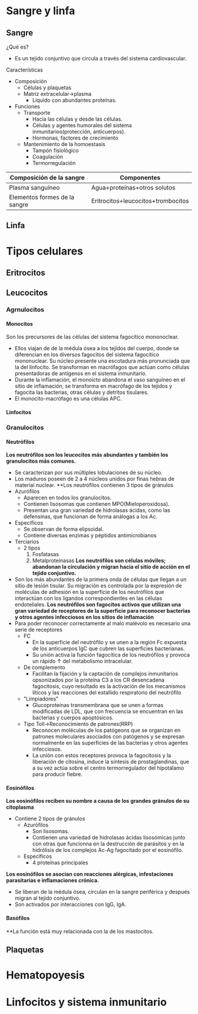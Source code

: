 # Sangre y linfa
## Sangre
¿Qué es?
- Es un tejido conjuntivo que circula a través del sistema  cardiovascular.

Características
-  Composición
	- Células y plaquetas
	- Matriz extracelular→plasma
		- Líquido con abundantes proteínas.
- Funciones
	- Transporte
		- Hacia las células y desde las  células.
		- Células y agentes humorales del sistema inmunitarios(protección, anticuerpos).
		- Hormonas, factores de crecimiento
	- Mantenimiento de la homoestasis
		- Tampón fisiológico
		- Coagulación
		- Termorregulación

| Composición de la sangre      | Componentes                        |
| ----------------------------- | ---------------------------------- |
| Plasma sanguíneo              | Agua+proteínas+otros solutos       |
| Elementos formes de la sangre | Eritrocitos+leucocitos+trombocitos |

## Linfa
# Tipos celulares
## Eritrocitos
## Leucocitos
### Agrnulocitos 
####  Monocitos
Son los precursores de las células del sistema fagocítico mononoclear.
- Ellos viajan de de la médula ósea a los tejidos del cuerpo, donde se diferencian en los diversos fagocitos del sistema fagocítico mononuclear.
Su núcleo presente una escotadura más pronunciada que la del linfocito. 
Se transforman en macrófagos que actúan como células presentadoras de antígenos en el sistema inmunitario.
- Durante la inflamación, el monoicto abandona el vaso sanguíneo en el sitio de inflamación, se transforma en macrófago de los tejidos y fagocita las bacterias, otras células y detritos tisulares.
- El monocito-macrófago es una células APC.

#### Linfocitos
### Granulocitos
#### Neutrófilos

**Los neutrófilos son los leucocitos más abundantes y también los granulocitos más comunes.**
- Se caracterizan por sus múltiples lobulaciones de su núcleo.
- Los maduros poseen de 2 a 4 núcleos unidos por finas hebras de material nuclear.
**Los neutrófilos contienen 3 tipos de gránulos
- Azurófilos
	- Aparecen en todos los granulocitos.
	- Contienen lisosomas  que contienen MPO(Mieloperoxidosa). 
	- Presentan  una gran  variedad de hidrolasas ácidas, como las defensinas, que funcionan de forma análogas a  los  Ac.
- Específicos
	- Se observan de forma elipsoidal.
	- Contiene diversas enzimas y péptidos antimicrobianos
- Terciarios
	- 2 tipos
		1. Fosfatasas
		2. Metalproteinasas
**Los neutrófilos son células móviles; abandonan la circulación y migran hacia el sitio de acción en el tejido conjuntivo.**
- Son los más abundantes de la primera onda de células que llegan a un sitio de lesión tisular. Su migración es controlada por la expresión de moléculas de adhesión en la superficie de los neutrófilos que interactúan con los ligandos correspondientes en las células endoteliales.
**Los neutrófilos son fagocitos activos que utilizan una gran variedad de receptores de la superficie para reconocer bacterias y otros agentes infecciosos en los sitios de inflamación**
- Para poder reconocer correctamente al malo malévolo es necesario una serie de receptores
	- FC
		- En la superficie del neutrófilo y se unen a la región Fc expuesta de los anticuerpos IgC que cubren las superficies bacterianas. 
		- Su unión activa la función fagocítica de los neutrófilos y provoca un rápido ↑ del metabolismo intracelular.
	- De complemento
		- Facilitan la fijación y la captación de complejos inmunitarios opsonizados por la proteína C3 a los CR desencadena fagocitosis, cuyo resultado es la activación de los mecanismos líticos y las reacciones del estallido respiratorio del neutrófilo
	- "Limpiadores"
		- Glucoproteínas transmembrana que se unen a formas modificadas de LDL, que con frecuencia se encuentran en las bacterias y cuerpos apoptósicos.
	- Tipo Toll→Reconocimiento de patrones(RRP)
		- Reconocen moléculas de los patógeons que se organizan en patrones moleculares asociados con patógenos y se expresan normalmente en las superficies de las bacterias y otros agentes infecciosos.
		- La unión con estos receptores provoca la fagocitosis y la liberación de citosina, índuce la síntesis de prostaglandinas, que a su vez actúa sobre el centro  termorregulador del hipotálamo para producir fiebre.

#### Eosinófilos
**Los eosinófilos reciben su nombre a causa de los  grandes gránulos de su citoplasma**
- Contiene 2 tipos de gránulos
	- Azurófilos
		- Son lisosomas.
		- Contienen una variedad de hidrolasas ácidas lisosómicas junto con otras que funcionna en la destrucción de parásitos y en la hidrólisis de los complejos Ac-Ag fagocitado por el eosinófilo.
	- Específicos
		- 4 proteínas principales

**Los eosinófilos se asocian con reacciones alérgicas, infestaciones parasitarias e inflamaciones crónica.**
- Se liberan de la médula ósea, circulan en la sangre periférica y después migran al tejido conjuntivo.
- Son activados por interacciones con IgG, IgA.
#### Basófilos
**La función está muy relacionada con la de los mastocitos.

## Plaquetas
# Hematopoyesis
# Linfocitos y sistema inmunitario
